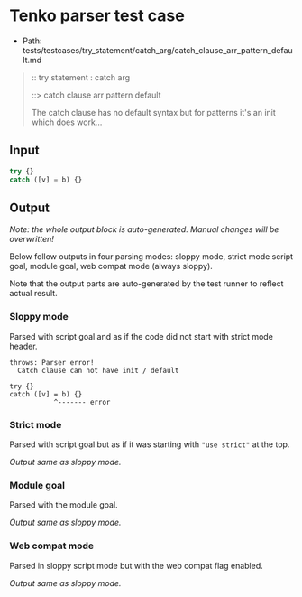 # Tenko parser test case

- Path: tests/testcases/try_statement/catch_arg/catch_clause_arr_pattern_default.md

> :: try statement : catch arg
>
> ::> catch clause arr pattern default
>
> The catch clause has no default syntax but for patterns it's an init which does work...

## Input

`````js
try {}
catch ([v] = b) {}
`````

## Output

_Note: the whole output block is auto-generated. Manual changes will be overwritten!_

Below follow outputs in four parsing modes: sloppy mode, strict mode script goal, module goal, web compat mode (always sloppy).

Note that the output parts are auto-generated by the test runner to reflect actual result.

### Sloppy mode

Parsed with script goal and as if the code did not start with strict mode header.

`````
throws: Parser error!
  Catch clause can not have init / default

try {}
catch ([v] = b) {}
           ^------- error
`````

### Strict mode

Parsed with script goal but as if it was starting with `"use strict"` at the top.

_Output same as sloppy mode._

### Module goal

Parsed with the module goal.

_Output same as sloppy mode._

### Web compat mode

Parsed in sloppy script mode but with the web compat flag enabled.

_Output same as sloppy mode._

